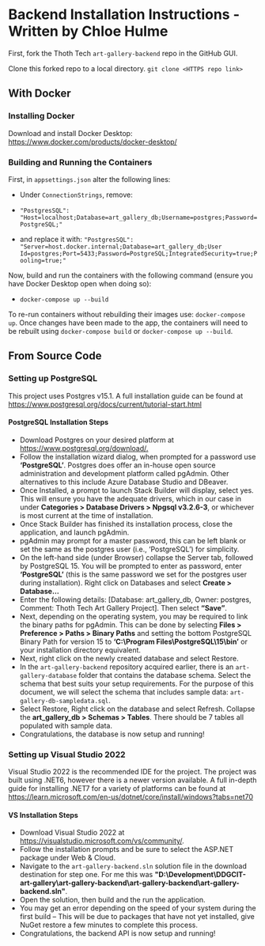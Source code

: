 # Backend Installation Instructions - Written by Chloe Hulme

First, fork the Thoth Tech `art-gallery-backend` repo in the GitHub GUI.

Clone this forked repo to a local directory. `git clone <HTTPS repo link>`

## With Docker

### Installing Docker

Download and install Docker Desktop: <https://www.docker.com/products/docker-desktop/>

### Building and Running the Containers

First, in `appsettings.json` alter the following lines:

- Under `ConnectionStrings`, remove:

- `"PostgresSQL": "Host=localhost;Database=art_gallery_db;Username=postgres;Password=PostgreSQL;"`

- and replace it with:
  `"PostgresSQL": "Server=host.docker.internal;Database=art_gallery_db;User Id=postgres;Port=5433;Password=PostgreSQL;IntegratedSecurity=true;Pooling=true;"`

Now, build and run the containers with the following command (ensure you have Docker Desktop open
when doing so):

- `docker-compose up --build`

To re-run containers without rebuilding their images use: `docker-compose up`. Once changes have
been made to the app, the containers will need to be rebuilt using `docker-compose build` or
`docker-compose up --build`.

## From Source Code

### Setting up PostgreSQL

This project uses Postgres v15.1. A full installation guide can be found at
<https://www.postgresql.org/docs/current/tutorial-start.html>

#### PostgreSQL Installation Steps

- Download Postgres on your desired platform at <https://www.postgresql.org/download/.>
- Follow the installation wizard dialog, when prompted for a password use **‘PostgreSQL’**. Postgres
  does offer an in-house open source administration and development platform called pgAdmin. Other
  alternatives to this include Azure Database Studio and DBeaver.
- Once Installed, a prompt to launch Stack Builder will display, select yes. This will ensure you
  have the adequate drivers, which in our case in under **Categories > Database Drivers > Npgsql
  v3.2.6-3**, or whichever is most current at the time of installation.
- Once Stack Builder has finished its installation process, close the application, and launch
  pgAdmin.
- pgAdmin may prompt for a master password, this can be left blank or set the same as the postgres
  user (i.e., ‘PostgreSQL’) for simplicity.
- On the left-hand side (under Browser) collapse the Server tab, followed by PostgreSQL 15. You will
  be prompted to enter as password, enter **‘PostgreSQL’** (this is the same password we set for the
  postgres user during installation). Right click on Databases and select **Create > Database…**
- Enter the following details: [Database: art_gallery_db, Owner: postgres, Comment: Thoth Tech Art
  Gallery Project]. Then select **“Save”**.
- Next, depending on the operating system, you may be required to link the binary paths for pgAdmin.
  This can be done by selecting **Files > Preference > Paths > Binary Paths** and setting the bottom
  PostgreSQL Binary Path for version 15 to **‘C:\Program Files\PostgreSQL\15\bin’** or your
  installation directory equivalent.
- Next, right click on the newly created database and select Restore.
- In the `art-gallery-backend` repository acquired earlier, there is an `art-gallery-database`
  folder that contains the database schema. Select the schema that best suits your setup
  requirements. For the purpose of this document, we will select the schema that includes sample
  data: `art-gallery-db-sampledata.sql`.
- Select Restore, Right click on the database and select Refresh. Collapse the **art_gallery_db >
  Schemas > Tables**. There should be 7 tables all populated with sample data.
- Congratulations, the database is now setup and running!

### Setting up Visual Studio 2022

Visual Studio 2022 is the recommended IDE for the project. The project was built using .NET6,
however there is a newer version available. A full in-depth guide for installing .NET7 for a variety
of platforms can be found at
<https://learn.microsoft.com/en-us/dotnet/core/install/windows?tabs=net70>

#### VS Installation Steps

- Download Visual Studio 2022 at <https://visualstudio.microsoft.com/vs/community/>.
- Follow the installation prompts and be sure to select the ASP.NET package under Web & Cloud.
- Navigate to the `art-gallery-backend.sln` solution file in the download destination for step one.
  For me this was
  **"D:\Development\DDGCIT-art-gallery\art-gallery-backend\art-gallery-backend\art-gallery-backend.sln"**.
- Open the solution, then build and the run the application.
- You may get an error depending on the speed of your system during the first build – This will be
  due to packages that have not yet installed, give NuGet restore a few minutes to complete this
  process.
- Congratulations, the backend API is now setup and running!
